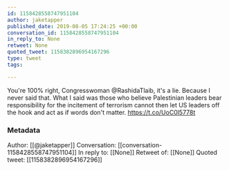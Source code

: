```yaml
---
id: 1158428558747951104
author: jaketapper
published_date: 2019-08-05 17:24:25 +00:00
conversation_id: 1158428558747951104
in_reply_to: None
retweet: None
quoted_tweet: 1158382896954167296
type: tweet
tags:

---
```


You're 100% right, Congresswoman @RashidaTlaib, it's a lie. Because I never said that. What I said was those who believe Palestinian leaders bear responsibility for the incitement of terrorism cannot then let US leaders off the hook and act as if words don't matter. https://t.co/UoC0l5778t

### Metadata

Author: [[@jaketapper]]
Conversation: [[conversation-1158428558747951104]]
In reply to: [[None]]
Retweet of: [[None]]
Quoted tweet: [[1158382896954167296]]
